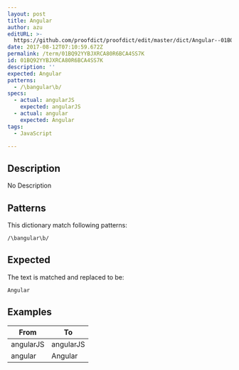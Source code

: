 ```yaml
---
layout: post
title: Angular
author: azu
editURL: >-
  https://github.com/proofdict/proofdict/edit/master/dict/Angular--01BQ92YYBJXRCA80R6BCA4SS7K.yml
date: 2017-08-12T07:10:59.672Z
permalink: /term/01BQ92YYBJXRCA80R6BCA4SS7K
id: 01BQ92YYBJXRCA80R6BCA4SS7K
description: ''
expected: Angular
patterns:
  - /\bangular\b/
specs:
  - actual: angularJS
    expected: angularJS
  - actual: angular
    expected: Angular
tags:
  - JavaScript

---
```


## Description

No Description 

## Patterns

This dictionary match following patterns:

    /\bangular\b/

## Expected

The text is matched and replaced to be:

    Angular

## Examples

| From      | To        |
| --------- | --------- |
| angularJS | angularJS |
| angular   | Angular   |
